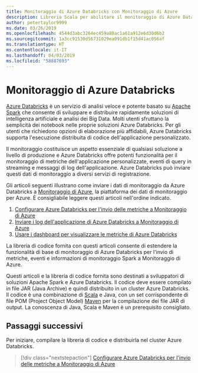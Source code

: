 ```yaml
---
title: Monitoraggio di Azure Databricks con Monitoraggio di Azure
description: Libreria Scala per abilitare il monitoraggio di Azure Databricks in Azure Log Analytics
author: petertaylor9999
ms.date: 03/26/2019
ms.openlocfilehash: 4544d3abc3264ec459a80ac1a61a912e6d30d6b2
ms.sourcegitcommit: 1a3cc91530d56731029ea091db1f15d41ac056af
ms.translationtype: HT
ms.contentlocale: it-IT
ms.lasthandoff: 04/03/2019
ms.locfileid: "58887693"
---
```

# <a name="monitoring-azure-databricks"></a>Monitoraggio di Azure Databricks

[Azure Databricks](/azure/azure-databricks/) è un servizio di analisi veloce e potente basato su [Apache Spark](https://spark.apache.org/) che consente di sviluppare e distribuire rapidamente soluzioni di intelligenza artificiale e analisi dei Big Data. Molti utenti sfruttano la semplicità dei notebook nelle proprie soluzioni Azure Databricks. Per gli utenti che richiedono opzioni di elaborazione più affidabili, Azure Databricks supporta l'esecuzione distribuita di codice dell'applicazione personalizzato.

Il monitoraggio costituisce un aspetto essenziale di qualsiasi soluzione a livello di produzione e Azure Databricks offre potenti funzionalità per il monitoraggio di metriche dell'applicazione personalizzate, eventi di query in streaming e messaggi di log dell'applicazione. Azure Databricks può inviare questi dati di monitoraggio a diversi servizi di registrazione.

Gli articoli seguenti illustrano come inviare i dati di monitoraggio da Azure Databricks a [Monitoraggio di Azure](/azure/azure-monitor/overview), la piattaforma dei dati di monitoraggio per Azure. È consigliabile leggere questi articoli nell'ordine indicato.

1. [Configurare Azure Databricks per l'invio delle metriche a Monitoraggio di Azure](./configure-cluster.md)
1. [Inviare i log dell'applicazione di Azure Databricks a Monitoraggio di Azure](./application-logs.md)
1. [Usare i dashboard per visualizzare le metriche di Azure Databricks](./dashboards.md)

La libreria di codice fornita con questi articoli consente di estendere la funzionalità di base di monitoraggio di Azure Databricks per l'invio di metriche, eventi e informazioni di monitoraggio Spark a Monitoraggio di Azure.

Questi articoli e la libreria di codice fornita sono destinati a sviluppatori di soluzioni Apache Spark e Azure Databricks. Il codice deve essere compilato in file JAR (Java Archive) e quindi distribuito in un cluster Azure Databricks. Il codice è una combinazione di [Scala](https://www.scala-lang.org/) e Java, con un set corrispondente di file POM (Project Object Model) [Maven](https://maven.apache.org) per la compilazione dei file JAR di output. La conoscenza di Java, Scala e Maven è un prerequisito consigliato.

## <a name="next-steps"></a>Passaggi successivi

Per iniziare, compilare la libreria di codice e distribuirla nel cluster Azure Databricks.

> [!div class="nextstepaction"]
> [Configurare Azure Databricks per l'invio delle metriche a Monitoraggio di Azure](./configure-cluster.md)